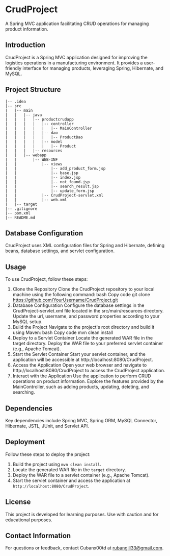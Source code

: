 # CrudProject

A Spring MVC application facilitating CRUD operations for managing product information.

## Introduction

CrudProject is a Spring MVC application designed for improving the logistics operations in a manufacturing environment. It provides a user-friendly interface for managing products, leveraging Spring, Hibernate, and MySQL.

## Project Structure
```CrudProject
|-- .idea
|-- src
|   |-- main
|   |   |-- java
|   |   |   |-- productcrudapp
|   |   |   |   |-- controller
|   |   |   |   |   |-- MainController
|   |   |   |   |-- dao
|   |   |   |   |   |-- ProductDao
|   |   |   |   |-- model
|   |   |   |   |   |-- Product
|   |   |   |-- resources
|   |   |-- webapp
|   |       |-- WEB-INF
|   |           |-- views
|   |               |-- add_product_form.jsp
|   |               |-- base.jsp
|   |               |-- index.jsp
|   |               |-- not_found.jsp
|   |               |-- search_result.jsp
|   |               |-- update_form.jsp
|   |           |-- CrudProject-servlet.xml
|   |           |-- web.xml
|   |-- target
|-- .gitignore
|-- pom.xml
|-- README.md
```

## Database Configuration

CrudProject uses XML configuration files for Spring and Hibernate, defining beans, database settings, and servlet configuration.

## Usage

To use CrudProject, follow these steps:
1. Clone the Repository
Clone the CrudProject repository to your local machine using the following command:
bash
Copy code
git clone https://github.com/YourUsername/CrudProject.git
2. Database Configuration
Configure the database settings in the CrudProject-servlet.xml file located in the src/main/resources directory. Update the url, username, and password properties according to your MySQL setup.
3. Build the Project
Navigate to the project's root directory and build it using Maven:
bash
Copy code
mvn clean install
4. Deploy to a Servlet Container
Locate the generated WAR file in the target directory.
Deploy the WAR file to your preferred servlet container (e.g., Apache Tomcat).
5. Start the Servlet Container
Start your servlet container, and the application will be accessible at http://localhost:8080/CrudProject.
6. Access the Application
Open your web browser and navigate to http://localhost:8080/CrudProject to access the CrudProject application.
7. Interact with the Application
Use the application to perform CRUD operations on product information.
Explore the features provided by the MainController, such as adding products, updating, deleting, and searching.

## Dependencies

Key dependencies include Spring MVC, Spring ORM, MySQL Connector, Hibernate, JSTL, JUnit, and Servlet API.

## Deployment

Follow these steps to deploy the project:
1. Build the project using `mvn clean install`.
2. Locate the generated WAR file in the `target` directory.
3. Deploy the WAR file to a servlet container (e.g., Apache Tomcat).
4. Start the servlet container and access the application at `http://localhost:8080/CrudProject`.

## License

This project is developed for learning purposes. Use with caution and for educational purposes.

## Contact Information

For questions or feedback, contact Cubanx00td at rubangill33@gmail.com.

